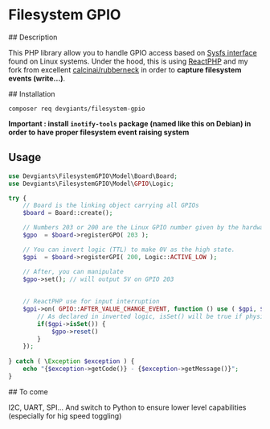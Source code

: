 # Filesystem GPIO

## Description

This PHP library allow you to handle GPIO access based on [Sysfs interface](https://www.kernel.org/doc/Documentation/gpio/sysfs.txt) found on Linux systems.
Under the hood, this is using [ReactPHP](https://reactphp.org/) and my fork from excellent [calcinai/rubberneck](https://github.com/calcinai/rubberneck) in order to __capture filesystem events (write...)__.
 
## Installation

`composer req devgiants/filesystem-gpio`

__Important : install `inotify-tools` package (named like this on Debian) in order to have proper filesystem event raising system__

## Usage


```php
use Devgiants\FilesystemGPIO\Model\Board\Board;
use Devgiants\FilesystemGPIO\Model\GPIO\Logic;

try {
    // Board is the linking object carrying all GPIOs
	$board = Board::create();	

	// Numbers 203 or 200 are the Linux GPIO number given by the hardware manufaturer
	$gpo  = $board->registerGPO( 203 );

    // You can invert logic (TTL) to make 0V as the high state.				
	$gpi  = $board->registerGPI( 200, Logic::ACTIVE_LOW );	

    // After, you can manipulate
    $gpo->set(); // will output 5V on GPIO 203
    
    
    // ReactPHP use for input interruption
    $gpi->on( GPIO::AFTER_VALUE_CHANGE_EVENT, function () use ( $gpi, $gpo ) {
        // As declared in inverted logic, isSet() will be true if physical voltage is 0V
        if($gpi->isSet()) {
            $gpo->reset()
        }
    });
	
} catch ( \Exception $exception ) {
	echo "{$exception->getCode()} - {$exception->getMessage()}";
}
```

## To come

I2C, UART, SPI... And switch to Python to ensure lower level capabilities (especially for hig speed toggling)